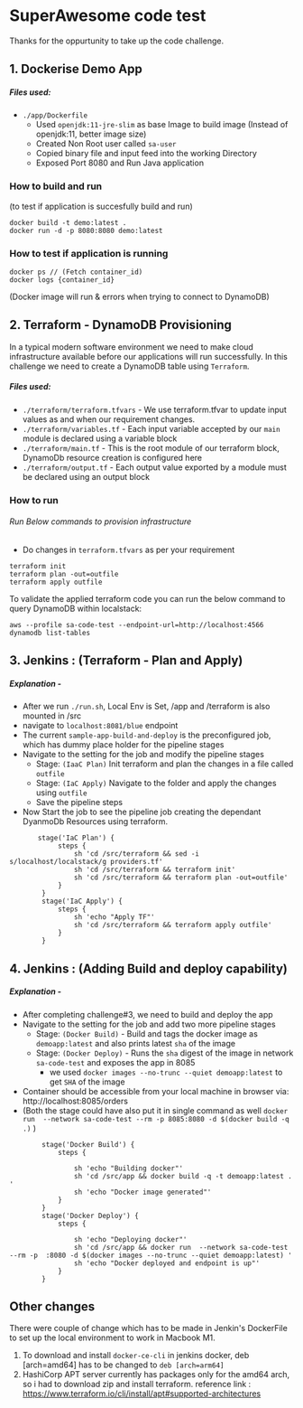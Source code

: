 # SuperAwesome code test

Thanks for the oppurtunity to take up the code challenge.

## 1. Dockerise Demo App

##### Files used:
- `./app/Dockerfile` 
    - Used `openjdk:11-jre-slim` as base Image to build image (Instead of openjdk:11, better image size)
    - Created Non Root user called `sa-user`
    - Copied binary file and input feed into the working Directory
    - Exposed Port 8080 and Run Java application

### How to build and run
(to test if application is succesfully build and run)

```
docker build -t demo:latest .
docker run -d -p 8080:8080 demo:latest
```
### How to test if application is running

```
docker ps // (Fetch container_id)
docker logs {container_id}
```
(Docker image will run & errors when trying to connect to DynamoDB)
## 2. Terraform - DynamoDB Provisioning

In a typical modern software environment we need to make cloud infrastructure available before our applications will run successfully. In this challenge we need to create a DynamoDB table using `Terraform`.

##### Files used:
 -  `./terraform/terraform.tfvars` - We use terraform.tfvar to update input values as and when our requirement changes.
-  `./terraform/variables.tf` - Each input variable accepted by our `main` module is declared using a variable block
 -  `./terraform/main.tf` - This is the root module of our terraform block, DynamoDb resource creation is configured here
 -  `./terraform/output.tf` - Each output value exported by a module must be declared using an output block

### How to run 
###### Run Below commands to provision infrastructure
- Do changes in `terraform.tfvars` as per your requirement 
```
terraform init
terraform plan -out=outfile
terraform apply outfile
```

To validate the applied terraform code you can run the below command to query DynamoDB within localstack:

```shell
aws --profile sa-code-test --endpoint-url=http://localhost:4566 dynamodb list-tables
```
## 3. Jenkins : (Terraform - Plan and Apply)

##### Explanation - 
- After we run `./run.sh`, Local Env is Set, /app and /terraform is also mounted in /src
- navigate to `localhost:8081/blue` endpoint
- The current `sample-app-build-and-deploy` is the preconfigured job, which has dummy place holder for the pipeline stages
- Navigate to the setting for the job and modify the pipeline stages
    - Stage: `(IaaC Plan)`  Init terraform and plan the changes in a file called `outfile`
    - Stage: `(IaC Apply)`  Navigate to the folder and apply the changes using `outfile`
    - Save the pipeline steps
- Now Start the job to see the pipeline job creating the dependant DyanmoDb Resources using terraform. 

```
       stage('IaC Plan') {
            steps {
                sh 'cd /src/terraform && sed -i s/localhost/localstack/g providers.tf'
                sh 'cd /src/terraform && terraform init'
                sh 'cd /src/terraform && terraform plan -out=outfile'
            }
        }
        stage('IaC Apply') {
            steps {
                sh 'echo "Apply TF"'
                sh 'cd /src/terraform && terraform apply outfile'
            }
        } 
```

## 4. Jenkins : (Adding Build and deploy capability)

##### Explanation - 
- After completing challenge#3, we need to build and deploy the app
- Navigate to the setting for the job and add two more pipeline stages
    - Stage: `(Docker Build)` - Build and tags the docker image as `demoapp:latest` and also prints latest `sha` of the image
    - Stage: `(Docker Deploy)` - Runs the `sha` digest of the image in network `sa-code-test` and exposes the app in 8085
        - we used `docker images --no-trunc --quiet demoapp:latest` to get `SHA` of the image
- Container should be accessible from your local machine in browser via: http://localhost:8085/orders
- (Both the stage could have also put it in single command as well `docker run  --network sa-code-test --rm -p 8085:8080 -d $(docker build -q .)` )

```
        stage('Docker Build') {
            steps {
                
                sh 'echo "Building docker"'
                sh 'cd /src/app && docker build -q -t demoapp:latest . '
                sh 'echo "Docker image generated"'
            }
        }
        stage('Docker Deploy') {
            steps {
                
                sh 'echo "Deploying docker"'
                sh 'cd /src/app && docker run  --network sa-code-test --rm -p  :8080 -d $(docker images --no-trunc --quiet demoapp:latest) '
                sh 'echo "Docker deployed and endpoint is up"'
            }
        }
```


## Other changes

There were couple of change which has to be made in Jenkin's DockerFile to set up the local environment to work in Macbook M1.

1. To download and install `docker-ce-cli` in jenkins docker, deb [arch=amd64] has to be changed to `deb [arch=arm64]`
2. HashiCorp APT server currently has packages only for the amd64 arch, so i had to download zip and install terraform.
reference link : https://www.terraform.io/cli/install/apt#supported-architectures



